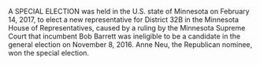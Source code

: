 A SPECIAL ELECTION was held in the U.S. state of Minnesota on February 14, 2017, to elect a new representative for District 32B in the Minnesota House of Representatives, caused by a ruling by the Minnesota Supreme Court that incumbent Bob Barrett was ineligible to be a candidate in the general election on November 8, 2016. Anne Neu, the Republican nominee, won the special election.

